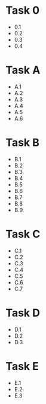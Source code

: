 # Task 0
* 0.1
* 0.2
* 0.3
* 0.4

# Task A
* A.1
* A.2
* A.3
* A.4
* A.5
* A.6

# Task B
* B.1
* B.2
* B.3
* B.4
* B.5
* B.6
* B.7
* B.8
* B.9

# Task C
* C.1
* C.2
* C.3
* C.4
* C.5
* C.6
* C.7

# Task D
* D.1
* D.2
* D.3

# Task E
* E.1
* E.2
* E.3